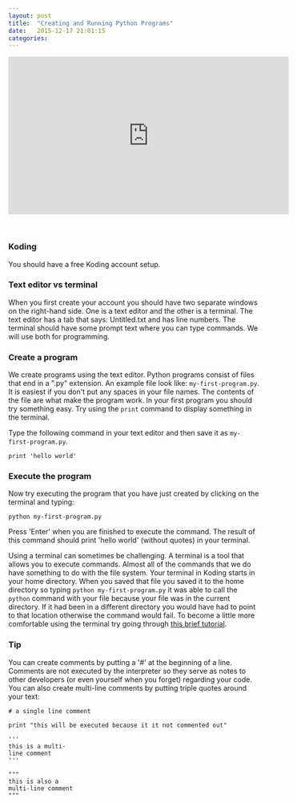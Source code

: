 ```yaml
---
layout: post
title:  "Creating and Running Python Programs"
date:   2015-12-17 21:01:15
categories: 
---
```


<iframe width="560" height="315" src="https://www.youtube.com/embed/GVYBeS_UfyI" frameborder="0" allowfullscreen></iframe>

&nbsp;

### Koding

You should have a free Koding account setup.

### Text editor vs terminal 

When you first create your account you should have two separate windows on the
right-hand side. One is a text editor and the other is a terminal. The text
editor has a tab that says: Untitled.txt and has line numbers. The terminal
should have some prompt text where you can type commands.  We will use both for
programming.


### Create a program

<i class="fa fa-check"></i>

We create programs using the text editor. Python programs consist of files that
end in a ".py" extension. An example file look like: `my-first-program.py`. It
is easiest if you don't put any spaces in your file names. The contents of the
file are what make the program work. In your first program you should try
something easy. Try using the `print` command to display something in the
terminal.

Type the following command in your text editor and then save it as
`my-first-program.py`.

    print 'hello world' 

### Execute the program

Now try executing the program that you have just created by clicking on the
terminal and typing:

    python my-first-program.py

Press 'Enter' when you are finished to execute the command. The result of this
command should print 'hello world' (without quotes) in your terminal.

Using a terminal can sometimes be challenging. A terminal is a tool that allows
you to execute commands. Almost all of the commands that we do have something to
do with the file system. Your terminal in Koding starts in your home directory.
When you saved that file you saved it to the home directory so typing `python
my-first-program.py` it was able to call the `python` command with your file
because your file was in the current directory. If it had been in a different
directory you would have had to point to that location otherwise the command
would fail. To become a little more comfortable using the terminal try going
through [this brief tutorial](http://gr8idea.info/os/tutorials/linux/cd.html).


### Tip

You can create comments by putting a '#' at the beginning of a line. Comments
are not executed by the interpreter so they serve as notes to other developers
(or even yourself when you forget) regarding your code. You can also create
multi-line comments by putting triple quotes around your text:

    # a single line comment

    print "this will be executed because it it not commented out"

    '''
    this is a multi-
    line comment
    '''

    """
    this is also a
    multi-line comment
    """
